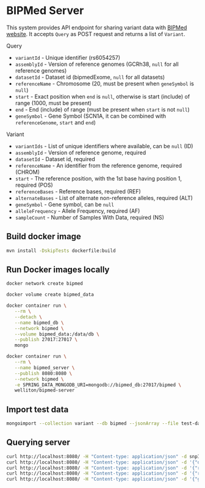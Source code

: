 # BIPMed Server

This system provides API endpoint for sharing variant data with [BIPMed website](https://bipmed.org/).
It accepts `Query` as POST request and returns a list of `Variant`.

Query

- `variantId` - Unique identifier (rs6054257)
- `assemblyId` - Version of reference genomes (GCRh38, `null` for all reference genomes)
- `datasetId` - Dataset id (bipmedExome, `null` for all datasets)
- `referenceName` - Chromosome (20, must be present when `geneSymbol` is `null`)
- `start` - Exact position when `end` is `null`, otherwise is start (include) of range (1000, must be present)
- `end` - End (include) of range (must be present when `start` is not `null`)
- `geneSymbol` - Gene Symbol (SCN1A, it can be combined with `referenceGenome`, `start` and `end`)

Variant

- `variantIds` - List of unique identifiers where available, can be `null` (ID)
- `assemblyId` - Version of reference genome, required
- `datasetId` - Dataset id, required
- `referenceName` - An identifier from the reference genome, required (CHROM)
- `start` - The reference position, with the 1st base having position 1, required (POS)
- `referenceBases` - Reference bases, required (REF)
- `alternateBases` - List of alternate non-reference alleles, required (ALT)
- `geneSymbol` - Gene symbol, can be `null`
- `alleleFrequency` - Allele Frequency, required (AF)
- `sampleCount` - Number of Samples With Data, required (NS)

## Build docker image
   
```bash
mvn install -DskipTests dockerfile:build
```

## Run Docker images locally

```bash
docker network create bipmed

docker volume create bipmed_data

docker container run \
   --rm \
   --detach \
   --name bipmed_db \
   --network bipmed \
   --volume bipmed_data:/data/db \
   --publish 27017:27017 \
   mongo

docker container run \
   --rm \
   --name bipmed_server \
   --publish 8080:8080 \
   --network bipmed \
   -e SPRING_DATA_MONGODB_URI=mongodb://bipmed_db:27017/bipmed \
   welliton/bipmed-server
```

## Import test data

```bash
mongoimport --collection variant --db bipmed --jsonArray --file test-data.json
```

## Querying server

```bash
curl http://localhost:8080/ -H "Content-type: application/json" -d snpId
curl http://localhost:8080/ -H "Content-type: application/json" -d '{"datasetId":"test"}'
curl http://localhost:8080/ -H "Content-type: application/json" -d '{"referenceName":"20", "start":1230237}'
curl http://localhost:8080/ -H "Content-type: application/json" -d '{"referenceName":"20", "start":1230237, "end":1234567}'
curl http://localhost:8080/ -H "Content-type: application/json" -d '{"geneSymbol":"DEFB125"}'
```